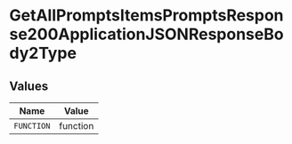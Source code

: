 # GetAllPromptsItemsPromptsResponse200ApplicationJSONResponseBody2Type


## Values

| Name       | Value      |
| ---------- | ---------- |
| `FUNCTION` | function   |